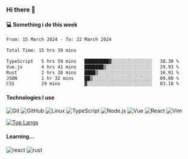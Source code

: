 ### Hi there 👋

#### 💻 Something i do this week

<!--START_SECTION:waka-->

```txt
From: 15 March 2024 - To: 22 March 2024

Total Time: 15 hrs 39 mins

TypeScript   5 hrs 59 mins   █████████▓░░░░░░░░░░░░░░░   38.30 %
Vue.js       4 hrs 41 mins   ███████▒░░░░░░░░░░░░░░░░░   29.93 %
Rust         2 hrs 38 mins   ████▒░░░░░░░░░░░░░░░░░░░░   16.91 %
JSON         1 hr 32 mins    ██▒░░░░░░░░░░░░░░░░░░░░░░   09.80 %
CSS          29 mins         ▓░░░░░░░░░░░░░░░░░░░░░░░░   03.18 %
```

<!--END_SECTION:waka-->


#### Technologies I use
![Git](https://img.shields.io/badge/-Git-222222?style=flat&logo=git&logoColor=F05032)
![GitHub](https://img.shields.io/badge/-GitHub-181717?style=flat&logo=github)
![Linux](https://img.shields.io/badge/-Linux-222222?style=flat&logo=linux&logoColor=FCC624)
![TypeScript](https://img.shields.io/badge/-TypeScript-000000?style=flat&logo=typescript)
![Node.js](https://img.shields.io/badge/-Node.js-222222?style=flat&logo=node.js&logoColor=339933)
![Vue](https://img.shields.io/badge/-Vue-222222?style=flat&logo=Vue.js&logoColor=4FC08D)
![React](https://img.shields.io/badge/-React-222222?style=flat&logo=React&logoColor=blue)
![Vim](https://img.shields.io/badge/-Vim-222222?style=flat&logo=Vim&logoColor=green)

[![Top Langs](https://github-readme-stats.vercel.app/api/top-langs/?username=GodlessLiu&layout=compact)](https://github.com/anuraghazra/github-readme-stats)
#### Learning...
![react](https://img.shields.io/badge/react-18-blue.svg)
![rust](https://img.shields.io/badge/rust-yellow.svg)
